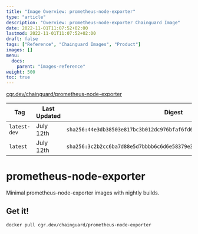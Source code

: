 ```yaml
---
title: "Image Overview: prometheus-node-exporter"
type: "article"
description: "Overview: prometheus-node-exporter Chainguard Image"
date: 2022-11-01T11:07:52+02:00
lastmod: 2022-11-01T11:07:52+02:00
draft: false
tags: ["Reference", "Chainguard Images", "Product"]
images: []
menu:
  docs:
    parent: "images-reference"
weight: 500
toc: true
---
```


[cgr.dev/chainguard/prometheus-node-exporter](https://github.com/chainguard-images/images/tree/main/images/prometheus-node-exporter)

| Tag          | Last Updated | Digest                                                                    |
|--------------|--------------|---------------------------------------------------------------------------|
| `latest-dev` | July 12th    | `sha256:44e3db38503e817bc3b012dc976bfaf6fd63ac06bedb98fd6b2be689bd813802` |
| `latest`     | July 12th    | `sha256:3c2b2cc6ba7d88e5d7bbbb6c6d6e58379e37516536457c17a13f78500cc09b90` |

# prometheus-node-exporter

Minimal prometheus-node-exporter images with nightly builds.

## Get it!

```shell
docker pull cgr.dev/chainguard/prometheus-node-exporter
```